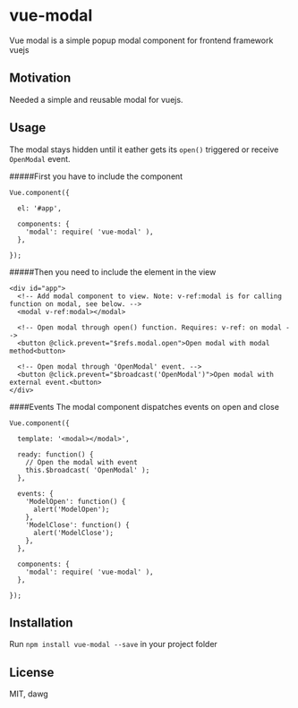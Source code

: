 # vue-modal
Vue modal is a simple popup modal component for frontend framework vuejs

## Motivation

Needed a simple and reusable modal for vuejs.

## Usage
The modal stays hidden until it eather gets its ```open()``` triggered or receive ```OpenModal``` event.

#####First you have to include the component
```
Vue.component({

  el: '#app',
  
  components: {
    'modal': require( 'vue-modal' ),
  },
  
});
```

#####Then you need to include the element in the view
```
<div id="app">
  <!-- Add modal component to view. Note: v-ref:modal is for calling function on modal, see below. -->
  <modal v-ref:modal></modal>
  
  <!-- Open modal through open() function. Requires: v-ref: on modal -->
  <button @click.prevent="$refs.modal.open">Open modal with modal method<button>
  
  <!-- Open modal through 'OpenModal' event. -->
  <button @click.prevent="$broadcast('OpenModal')">Open modal with external event.<button>
</div>
```

####Events
The modal component dispatches events on open and close
```
Vue.component({

  template: '<modal></modal>',
  
  ready: function() {
    // Open the modal with event
    this.$broadcast( 'OpenModal' );
  },
  
  events: {
    'ModelOpen': function() {
      alert('ModelOpen');
    },
    'ModelClose': function() {
      alert('ModelClose');
    },
  },
  
  components: {
    'modal': require( 'vue-modal' ),
  },
  
});
```


## Installation

Run ```npm install vue-modal --save``` in your project folder

## License

MIT, dawg
